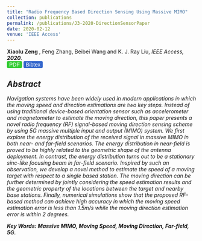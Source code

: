 ```yaml
---
title: "Radio Frequency Based Direction Sensing Using Massive MIMO"
collection: publications
permalink: /publications/J3-2020-DirectionSensorPaper
date: 2020-02-12
venue: 'IEEE Access'
---
```

<head>
<title>Font Awesome Icons</title>
<meta name="viewport" content="width=device-width, initial-scale=1">
<link rel="stylesheet" href="https://cdnjs.cloudflare.com/ajax/libs/font-awesome/4.7.0/css/font-awesome.min.css">
 <style>
.button2 {background-color: #33cc33;  border: 0px solid black; border-radius: 3px; color: white} /* Blue */
.button3 {background-color: #3366cc;  border: 0px solid black; border-radius: 3px; color: white} /* Blue */
.button4 {background-color: #33cc33;  border: 0px solid black; border-radius: 3px; color: white} /* Blue */
.button5 {background-color: #33cc33;  border: 0px solid black; border-radius: 3px; color: white} /* Blue */
</style>
</head>
<b> Xiaolu Zeng </b>, Feng Zhang, Beibei Wang and K. J. Ray Liu, <i>IEEE Access<i>,  <b>2020</b>. <br>
<a href='http://Xiaolu1263.github.io/files/Access.pdf' target="_blank"><button class="button button2" style="font-size:14px"><i class="fa fa-file-pdf-o"></i> PDF</button></a> <a href='http://Xiaolu1263.github.io/files/J3-MassiveDirection-Cite.txt' target="_blank"><button class="button button3" style="font-size:14px"><i class="fa fa-book"></i> Bibtex</button></a> <br>

## Abstract <br>
Navigation systems have been widely used in modern applications in which the moving speed and direction estimations are two key steps. Instead of using traditional device-based orientation sensor such as accelerometer and magnetometer to estimate the moving direction, this paper presents a novel radio frequency (RF) signal-based moving direction sensing scheme by using 5G massive multiple input and output (MIMO) system. We first explore the energy distribution of the received signal in massive MIMO in both near- and far-field scenarios. The energy distribution in near-field is proved to be highly related to the geometric shape of the antenna deployment. In contrast, the energy distribution turns out to be a stationary sinc-like focusing beam in far-field scenario. Inspired by such an observation, we develop a novel method to estimate the speed of a moving target with respect to a single based station. The moving direction can be further determined by jointly considering the speed estimation results and the geometric property of the locations between the target and nearby base stations. Finally, numerical simulations show that the proposed RF-based method can achieve high accuracy in which the moving speed estimation error is less than 1.5m/s while the moving direction estimation error is within 2 degrees.

**Key Words: Massive MIMO, Moving Speed, Moving Direction, Far-field, 5G.**
